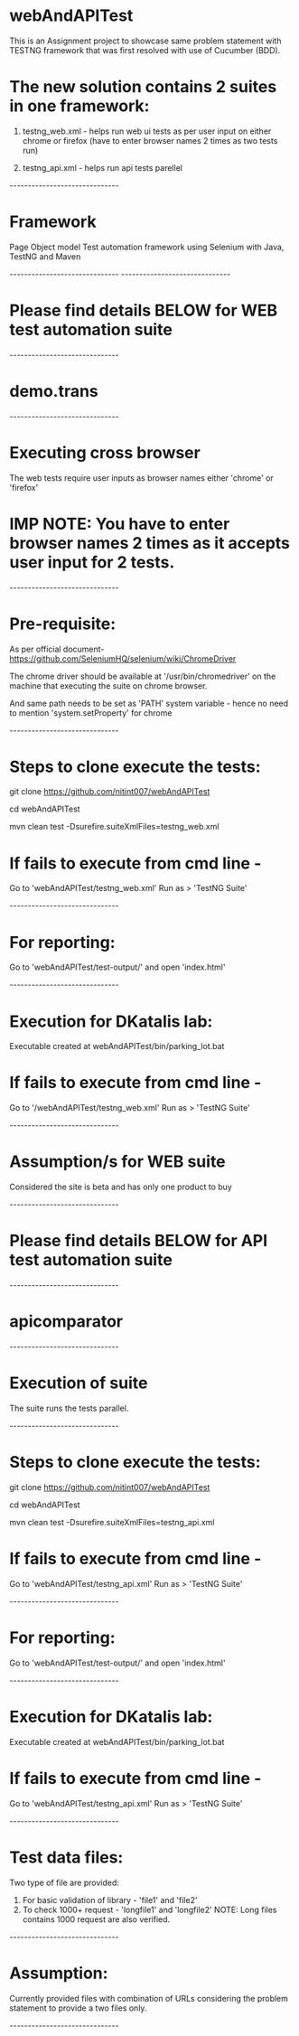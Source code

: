 # webAndAPITest

This is an Assignment project to showcase same problem statement with TESTNG framework that was first resolved with use of Cucumber (BDD).

# The new solution contains 2 suites in one framework:

1. testng_web.xml - helps run web ui tests as per user input on either chrome or firefox 
(have to enter browser names 2 times as two tests run)

2. testng_api.xml - helps run api tests parellel

*-*-*-*-*-*-*-*-*-*-*-*-*-*-*-*-*-*-*-*-*-*-*-*-*-*-*-*-*-*-

# Framework

Page Object model Test automation framework using Selenium with Java, TestNG and Maven

*-*-*-*-*-*-*-*-*-*-*-*-*-*-*-*-*-*-*-*-*-*-*-*-*-*-*-*-*-*-
*-*-*-*-*-*-*-*-*-*-*-*-*-*-*-*-*-*-*-*-*-*-*-*-*-*-*-*-*-*-

# Please find details BELOW for WEB test automation suite

*-*-*-*-*-*-*-*-*-*-*-*-*-*-*-*-*-*-*-*-*-*-*-*-*-*-*-*-*-*-

# demo.trans

*-*-*-*-*-*-*-*-*-*-*-*-*-*-*-*-*-*-*-*-*-*-*-*-*-*-*-*-*-*-

# Executing cross browser

The web tests require user inputs as browser names either 'chrome' or 'firefox'

# IMP NOTE: You have to enter browser names 2 times as it accepts user input for 2 tests.

*-*-*-*-*-*-*-*-*-*-*-*-*-*-*-*-*-*-*-*-*-*-*-*-*-*-*-*-*-*-

# Pre-requisite:

As per official document- https://github.com/SeleniumHQ/selenium/wiki/ChromeDriver

The chrome driver should be available at '/usr/bin/chromedriver' on the machine that executing the suite on chrome browser.

And same path needs to be set as 'PATH' system variable - hence no need to mention 'system.setProperty' for chrome

*-*-*-*-*-*-*-*-*-*-*-*-*-*-*-*-*-*-*-*-*-*-*-*-*-*-*-*-*-*-

# Steps to clone execute the tests:

git clone https://github.com/nitint007/webAndAPITest

cd webAndAPITest

mvn clean test -Dsurefire.suiteXmlFiles=testng_web.xml

# If fails to execute from cmd line -

Go to 'webAndAPITest/testng_web.xml' Run as > 'TestNG Suite'

*-*-*-*-*-*-*-*-*-*-*-*-*-*-*-*-*-*-*-*-*-*-*-*-*-*-*-*-*-*-

# For reporting:

Go to 'webAndAPITest/test-output/' and open 'index.html'

*-*-*-*-*-*-*-*-*-*-*-*-*-*-*-*-*-*-*-*-*-*-*-*-*-*-*-*-*-*-

# Execution for DKatalis lab:

Executable created at webAndAPITest/bin/parking_lot.bat

# If fails to execute from cmd line -

Go to '/webAndAPITest/testng_web.xml' Run as > 'TestNG Suite'

*-*-*-*-*-*-*-*-*-*-*-*-*-*-*-*-*-*-*-*-*-*-*-*-*-*-*-*-*-*-

# Assumption/s for WEB suite

Considered the site is beta and has only one product to buy

*-*-*-*-*-*-*-*-*-*-*-*-*-*-*-*-*-*-*-*-*-*-*-*-*-*-*-*-*-*-

# Please find details BELOW for API test automation suite

*-*-*-*-*-*-*-*-*-*-*-*-*-*-*-*-*-*-*-*-*-*-*-*-*-*-*-*-*-*-

# apicomparator

*-*-*-*-*-*-*-*-*-*-*-*-*-*-*-*-*-*-*-*-*-*-*-*-*-*-*-*-*-*-

# Execution of suite

The suite runs the tests parallel.

*-*-*-*-*-*-*-*-*-*-*-*-*-*-*-*-*-*-*-*-*-*-*-*-*-*-*-*-*-*-
# Steps to clone execute the tests:

git clone https://github.com/nitint007/webAndAPITest

cd webAndAPITest

mvn clean test -Dsurefire.suiteXmlFiles=testng_api.xml

# If fails to execute from cmd line -

Go to 'webAndAPITest/testng_api.xml' Run as > 'TestNG Suite'

*-*-*-*-*-*-*-*-*-*-*-*-*-*-*-*-*-*-*-*-*-*-*-*-*-*-*-*-*-*-

# For reporting:

Go to 'webAndAPITest/test-output/' and open 'index.html'

*-*-*-*-*-*-*-*-*-*-*-*-*-*-*-*-*-*-*-*-*-*-*-*-*-*-*-*-*-*-

# Execution for DKatalis lab:

Executable created at webAndAPITest/bin/parking_lot.bat

# If fails to execute from cmd line -

Go to 'webAndAPITest/testng_api.xml' Run as > 'TestNG Suite'

*-*-*-*-*-*-*-*-*-*-*-*-*-*-*-*-*-*-*-*-*-*-*-*-*-*-*-*-*-*-

# Test data files:
Two type of file are provided:

1. For basic validation of library - 'file1' and 'file2'
2. To check 1000+ request - 'longfile1' and 'longfile2'
NOTE: Long files contains 1000 request are also verified.

*-*-*-*-*-*-*-*-*-*-*-*-*-*-*-*-*-*-*-*-*-*-*-*-*-*-*-*-*-*-

# Assumption:

Currently provided files with combination of URLs considering the problem statement to provide a two files only.

*-*-*-*-*-*-*-*-*-*-*-*-*-*-*-*-*-*-*-*-*-*-*-*-*-*-*-*-*-*-
